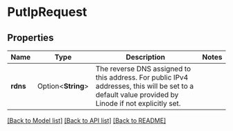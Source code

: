 # PutIpRequest

## Properties

Name | Type | Description | Notes
------------ | ------------- | ------------- | -------------
**rdns** | Option<**String**> | The reverse DNS assigned to this address. For public IPv4 addresses, this will be set to a default value provided by Linode if not explicitly set. | 

[[Back to Model list]](../README.md#documentation-for-models) [[Back to API list]](../README.md#documentation-for-api-endpoints) [[Back to README]](../README.md)


